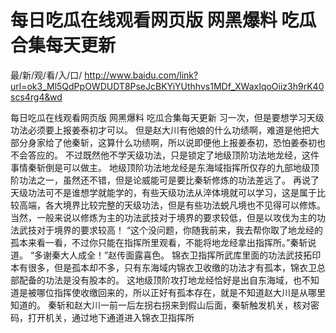 # 每日吃瓜在线观看网页版 网黑爆料 吃瓜合集每天更新

最/新/观/看/入/口/ http://www.baidu.com/link?url=ok3_Ml5QdPpOWDUDT8PseJcBKYiYUthhvs1MDf_XWaxIqoOiiz3h9rK40scs4rg4&wd

每日吃瓜在线观看网页版 网黑爆料 吃瓜合集每天更新
 习一次，但是要想学习天级功法必须要上报姜泰初才可以。
    但是赵大川有他娘的什么功绩啊，难道是他把大部分身家给了他秦斩，这算什么功绩啊，所以说即便他上报姜泰初，恐怕姜泰初也不会答应的。
    不过既然他不学天级功法，只是锁定了地级顶阶功法地龙经，这件事情秦斩倒是可以做主。
    地级顶阶功法地龙经是东海域指挥所仅存的九部地级顶阶功法之一，虽然还不错，但是论威能可是要比秦斩修炼的功法差远了。
    再说了天级功法可不是谁想学就能学的，有些天级功法从淬体境就可以学习，这是属于比较高端，各大境界比较完整的天级功法，但是有些功法蜕凡境也不见得可以修炼。
    当然，一般来说以修炼为主的功法武技对于境界的要求较低，但是以攻伐为主的功法武技对于境界的要求较高！
    “这个没问题，你随我前来，我去帮你取了地龙经的孤本来看一看，不过你只能在指挥所里观看，不能将地龙经拿出指挥所。”秦斩说道。
    “多谢秦大人成全！”赵传面露喜色。
    锦衣卫指挥所武库里面的功法武技拓印本有很多，但是孤本却不多，只有东海域内锦衣卫收缴的功法才有孤本，锦衣卫总部配备的功法是没有股本的。
    这地级顶阶攻打地龙经恰好是出自东海域，也不知道是被哪位指挥使收缴回来的，所以正好有孤本存在，就是不知道赵大川是从哪里知道的。
    秦斩和赵大川一前一后左拐右拐来到假山后面，秦斩触发机关，核对密码，打开机关，通过地下通道进入锦衣卫指挥所
